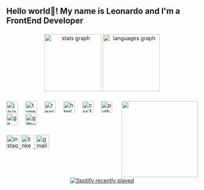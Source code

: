 <h2 align="left">Hello world👋! My name is Leonardo and I'm a FrontEnd Developer</h2>

###

<div align="center">
  <img src="https://github-readme-stats.vercel.app/api?username=leosaiv&hide_title=false&hide_rank=false&show_icons=true&include_all_commits=true&count_private=true&disable_animations=false&theme=dracula&locale=en&hide_border=false" height="150" alt="stats graph"  />
  <img src="https://github-readme-stats.vercel.app/api/top-langs?username=leosaiv&locale=en&hide_title=false&layout=compact&card_width=320&langs_count=5&theme=dracula&hide_border=false" height="150" alt="languages graph"  />
</div>

###

<img align="right" height="200" src="https://media.discordapp.net/attachments/822667411697958932/1275997177906466826/arthur-rdr.gif?ex=66c7ec7a&is=66c69afa&hm=9fbac7182c5b12e384efd68f2d5d6a96e769fbc65a2246cc7806d86ccef6d2d1&=&width=358&height=468"  />

###

<div align="left">
  <img src="https://cdn.jsdelivr.net/gh/devicons/devicon/icons/javascript/javascript-original.svg" height="30" alt="javascript logo"  />
  <img width="12" />
  <img src="https://cdn.jsdelivr.net/gh/devicons/devicon/icons/typescript/typescript-original.svg" height="30" alt="typescript logo"  />
  <img width="12" />
  <img src="https://cdn.jsdelivr.net/gh/devicons/devicon/icons/react/react-original.svg" height="30" alt="react logo"  />
  <img width="12" />
  <img src="https://cdn.jsdelivr.net/gh/devicons/devicon/icons/html5/html5-original.svg" height="30" alt="html5 logo"  />
  <img width="12" />
  <img src="https://cdn.jsdelivr.net/gh/devicons/devicon/icons/css3/css3-original.svg" height="30" alt="css3 logo"  />
  <img width="12" />
  <img src="https://cdn.jsdelivr.net/gh/devicons/devicon/icons/python/python-original.svg" height="30" alt="python logo"  />
  <img width="12" />
  <img src="https://cdn.jsdelivr.net/gh/devicons/devicon/icons/git/git-original.svg" height="30" alt="git logo"  />
  <img width="12" />
  <img src="https://cdn.jsdelivr.net/gh/devicons/devicon/icons/github/github-original.svg" height="30" alt="github logo"  />
</div>

###

<div align="left">
  <a href="https://www.instagram.com/leo.saviio/" target="_blank">
    <img src="https://img.shields.io/static/v1?message=Instagram&logo=instagram&label=Leo.saviio&color=E4405F&logoColor=white&labelColor=&style=for-the-badge" height="35" alt="instagram logo"  />
  </a>
  <a href="https://www.linkedin.com/in/leonardo-araújo-4211a6285/" target="_blank">
    <img src="https://img.shields.io/static/v1?message=LinkedIn&logo=linkedin&label=Leonardo%20Araujo&color=0077B5&logoColor=white&labelColor=&style=for-the-badge" height="35" alt="linkedin logo"  />
  </a>
  <img src="https://img.shields.io/static/v1?message=Gmail&logo=gmail&label=Leonardosavio050@gmail.com&color=D14836&logoColor=white&labelColor=&style=for-the-badge" height="35" alt="gmail logo"  />
</div>

###

<br clear="both">

<div align="center">
  <a href="https://open.spotify.com/user/tncb6841mr0ud9obuuswqfvs8">
    <img src="https://spotify-recently-played-readme.vercel.app/api?user=tncb6841mr0ud9obuuswqfvs8&count=5" alt="Spotify recently played"  />
  </a>
</div>

###

